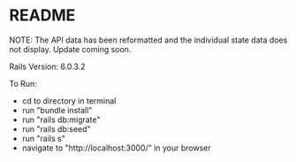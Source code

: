 # README

NOTE: The API data has been reformatted and the individual state data does not display. Update coming soon.

Rails Version: 6.0.3.2

To Run:
* cd to directory in terminal
* run "bundle install"
* run "rails db:migrate"
* run "rails db:seed"
* run "rails s"
* navigate to "http://localhost:3000/" in your browser